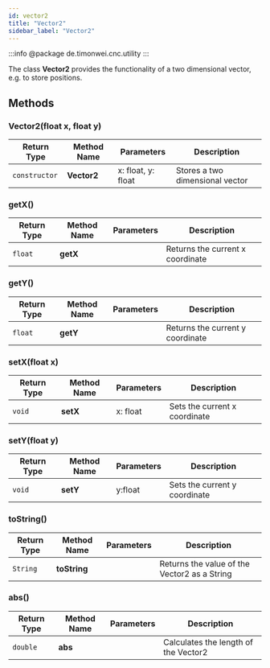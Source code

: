 ```yaml
---
id: vector2
title: "Vector2"
sidebar_label: "Vector2"
---
```


:::info
@package de.timonwei.cnc.utility
:::

The class **Vector2** provides the functionality of a two dimensional vector, e.g. to store positions.


## Methods

### Vector2(float x, float y)
| Return Type   | Method Name            | Parameters                | Description    |
| ------------- | ---------------------- | ------------------------- | -------------- |
| `constructor` | **Vector2**            | x: float, y: float        | Stores a two dimensional vector |


### getX()
| Return Type   | Method Name   | Parameters  | Description    |
| ------------- | ------------- | ----------- | -------------- |
| `float`       | **getX**      |             | Returns the current x coordinate |


### getY()
| Return Type   | Method Name   | Parameters  | Description    |
| ------------- | ------------- | ----------- | -------------- |
| `float`       | **getY**      |             | Returns the current y coordinate |


### setX(float x)
| Return Type   | Method Name   | Parameters  | Description    |
| ------------- | ------------- | ----------- | -------------- |
| `void`       | **setX**       | x: float    | Sets the current x coordinate |


### setY(float y)
| Return Type   | Method Name   | Parameters  | Description    |
| ------------- | ------------- | ----------- | -------------- |
| `void`       | **setY**       | y:float     | Sets the current y coordinate |


### toString()
| Return Type   | Method Name   | Parameters  | Description    |
| ------------- | ------------- | ----------- | -------------- |
| `String`       | **toString**      |             | Returns the value of the Vector2 as a String |


### abs()
| Return Type   | Method Name   | Parameters  | Description    |
| ------------- | ------------- | ----------- | -------------- |
| `double`       | **abs**      |             | Calculates the length of the Vector2 |
